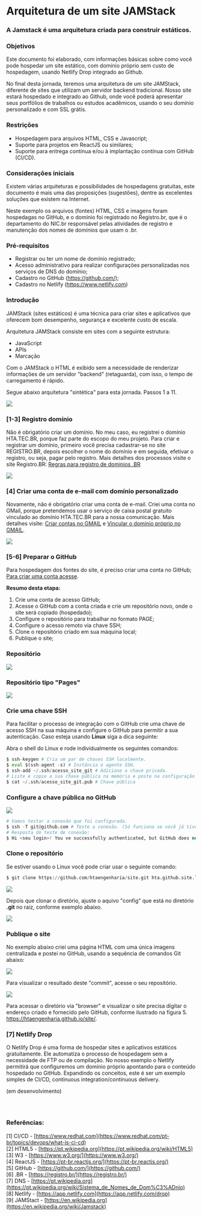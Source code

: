 # Arquitetura de um site JAMStack

### A Jamstack é uma arquitetura criada para construir estáticos.

### Objetivos

Este documento foi elaborado, com informações básicas sobre como você pode hospedar um site estático, com domínio próprio sem custo de hospedagem, usando Netlify Drop integrado ao Github.

No final desta jornada, teremos uma arquitetura de um site JAMStack, diferente de sites que utilizam um servidor backend tradicional. Nosso site estará hospedado e integrado ao Github, onde você poderá apresentar seus portfólios de trabalhos ou estudos acadêmicos, usando o seu domínio personalizado e com SSL grátis.

### Restrições

- Hospedagem para arquivos HTML, CSS e Javascript;
- Suporte para projetos em ReactJS ou similares;
- Suporte para entrega contínua e/ou à implantação contínua com GitHub (CI/CD).

### Considerações iniciais

Existem várias arquiteturas e possibilidades de hospedagens gratuitas, este documento é mais uma das proposições (sugestões), dentre as excelentes soluções que existem na Internet.

Neste exemplo os arquivos (fontes) HTML, CSS e imagens foram hospedagas no GitHub, e o domínio foi registrado no Registro.br, que é o departamento do NIC.br responsável pelas atividades de registro e manutenção dos nomes de domínios que usam o .br.

### Pré-requisitos

- Registrar ou ter um nome de domínio registrado;
- Acesso administrativo para realizar configurações personalizadas nos serviços de DNS do domínio;
- Cadastro no GitHub (https://github.com/);
- Cadastro no Netlify (https://www.netlify.com)

### Introdução

JAMStack (sites estáticos) é uma técnica para criar sites e aplicativos que oferecem bom desempenho, segurança e excelente custo de escala.

Arquitetura JAMStack consiste em sites com a seguinte estrutura:

- JavaScript
- APIs
- Marcação

Com o JAMStack o HTML é exibido sem a necessidade de renderizar informações de um servidor "backend" (retaguarda), com isso, o tempo de carregamento é rápido.

Segue abaixo arquitetura "sintética" para esta jornada. Passos 1 a 11.

![](img/arquitetura_hospedagem_site.png)

### [1-3] Registro domínio

Não é obrigatório criar um domínio. No meu caso, eu registrei o domínio HTA.TEC.BR, porque faz parte do escopo do meu projeto. Para criar e registrar um domínio, primeiro você precisa cadastrar-se no site REGISTRO.BR, depois escolher o nome do domínio e em seguida, efetivar o registro, ou seja, pagar pelo registro. Mais detalhes dos processos visite o site Registro.BR: [Regras para registro de domínios .BR](https://registro.br/dominio/regras/)

![](img/registro_dominio.png)

### [4] Criar uma conta de e-mail com domínio personalizado

Novamente, não é obrigatório criar uma conta de e-mail. Criei uma conta no GMail, porque pretendemos usar o serviço de caixa postal gratuito vinculado ao domínio HTA.TEC.BR para a nossa comunicação. Mais detalhes visite: [Criar contas no GMAIL](https://support.google.com/mail/answer/56256?hl=pt-BR) e [Vincular o domínio próprio no GMAIL](https://support.google.com/a/answer/140034?hl=pt-BR).

![](img/dominio_gmail.png)

### [5-6] Preparar o GitHub

Para hospedagem dos fontes do site, é preciso criar uma conta no GitHub; [Para criar uma conta acesse](https://github.com/signup?ref_cta=Sign+up&ref_loc=header+logged+out&ref_page=%2F&source=header-home).

**Resumo desta etapa:**

1. Crie uma conta de acesso GitHub;
2. Acesse o GitHub com a conta criada e crie um repositório novo, onde o site será copiado (hospedado);
3. Configure o repositório para trabalhar no formato PAGE;
4. Configure o acesso remoto via chave SSH;
5. Clone o repositório criado em sua máquina local;
6. Publique o site;

### Repositório

![](img/criar_repositorio.png)

### Repositório tipo "Pages"

![](img/repositorio_pages.png)

### Crie uma chave SSH

Para facilitar o processo de integração com o GitHub crie uma chave de acesso SSH na sua máquina e configure o GitHub para permitir a sua autenticação. Caso esteja usando **Linux** siga a dica seguinte:

Abra o shell do Linux e rode individualmente os seguintes comandos:

```python
$ ssh-keygen # Cria um par de chaves SSH localmente.
$ eval $(ssh-agent -s) # Instância o agente SSH.
$ ssh-add ~/.ssh/acesso_site_git # Adicione a chave privada.
# Liste e copie a sua chave pública na memória e poste na configuração da SSH Key do GitHub.
$ cat ~/.ssh/acesso_site_git.pub # Chave pública
```

### Configure a chave pública no GitHub

![](img/ssh_key.png)

```python
# Vamos testar a conexão que foi configurada.
$ ssh -T git@github.com # Teste a conexão. (Só funciona se você já tiver configurado a sua chave no Git)
# Resposta do teste de conexão:
$ Hi <seu login>! You ve successfully authenticated, but GitHub does not provide shell access.
```

### Clone o repositório

Se estiver usando o Linux você pode criar usar o seguinte comando:

```python
$ git clone https://github.com/htaengenharia/site.git hta.github.site.local
```

![](img/clone_repo.png)

Depois que clonar o diretório, ajuste o aquivo "config" que está no diretório **.git** no raiz, conforme exemplo abaixo.

![](img/config.png)

### Publique o site

No exemplo abaixo criei uma página HTML com uma única imagens centralizada e postei no GitHub, usando a sequência de comandos Git abaixo:

![](img/commit.png)

Para visualizar o resultado deste "commit", acesse o seu repositório.

![](img/first_commit.png)

Para acessar o diretório via "browser" e visualizar o site precisa digitar o endereço criado e fornecido pelo GitHub, conforme ilustrado na figura 5. https://htaengenharia.github.io/site/.

### [7] Netlify Drop

O Netlify Drop é uma forma de hospedar sites e aplicativos estáticos gratuitamente. Ele automatiza o processo de hospedagem sem a necessidade de FTP ou de compilação. No nosso exemplo o Netlify permitirá que configuremos um domínio próprio apontando para o conteúdo hospedado no GitHub. 
Expandindo os conceitos, este é ser um exemplo simples de CI/CD, continuous integration/continuous delivery.

(em desenvolvimento)

```python

```

```python

```

```python

```

### Referências:

[1] CI/CD - [https://www.redhat.com](https://www.redhat.com/pt-br/topics/devops/what-is-ci-cd)<br>
[2] HTML5 - [https://pt.wikipedia.org](https://pt.wikipedia.org/wiki/HTML5)<br>
[3] W3 - [https://www.w3.org/](https://www.w3.org/)<br>
[4] ReactJS - [https://pt-br.reactjs.org/](https://pt-br.reactjs.org/)<br>
[5] GitHub - [https://github.com/](https://github.com/)<br>
[6] .BR - [https://registro.br/](https://registro.br/)<br>
[7] DNS - [https://pt.wikipedia.org](https://pt.wikipedia.org/wiki/Sistema_de_Nomes_de_Dom%C3%ADnio)<br>
[8] Netlify - [https://app.netlify.com](https://app.netlify.com/drop)<br>
[9] JAMStact - [https://en.wikipedia.org](https://en.wikipedia.org/wiki/Jamstack)

```python

```
